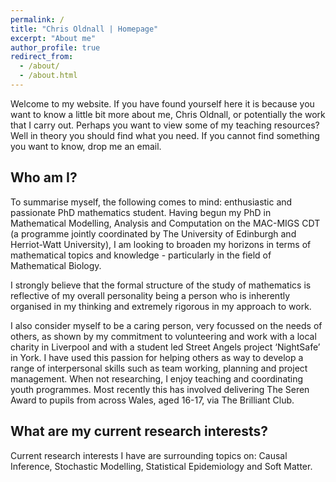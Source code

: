 ```yaml
---
permalink: /
title: "Chris Oldnall | Homepage"
excerpt: "About me"
author_profile: true
redirect_from: 
  - /about/
  - /about.html
---
```


Welcome to my website. If you have found yourself here it is because you want to know a little bit more about me, Chris Oldnall, or potentially the work that I carry out. Perhaps you want to view some of my teaching resources? Well in theory you should find what you need. If you cannot find something you want to know, drop me an email.

Who am I?
------
To summarise myself, the following comes to mind: enthusiastic and passionate PhD mathematics student. Having begun my PhD in Mathematical Modelling, Analysis and Computation on the MAC-MIGS CDT (a programme jointly coordinated by The University of Edinburgh and Herriot-Watt University), I am looking to broaden my horizons in terms of mathematical topics and knowledge - particularly in the field of Mathematical Biology.

I strongly believe that the formal structure of the study of mathematics is reflective of my overall personality being a person who is inherently organised in my thinking and extremely rigorous in my approach to work.

I also consider myself to be a caring person, very focussed on the needs of others, as shown by my commitment to volunteering and work with a local charity in Liverpool and with a student led Street Angels project ‘NightSafe’ in York. I have used this passion for helping others as way to develop a range of interpersonal skills such as team working, planning and project management. When not researching, I enjoy teaching and coordinating youth programmes. Most recently this has involved delivering The Seren Award to pupils from across Wales, aged 16-17, via The Brilliant Club.

What are my current research interests?
------
Current research interests I have are surrounding topics on: Causal Inference, Stochastic Modelling, Statistical Epidemiology and Soft Matter.